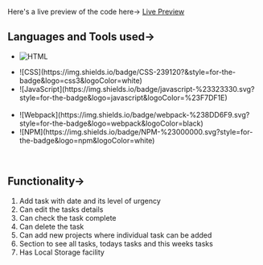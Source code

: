 Here's a live preview of the code here-> <a href="https://rohan-1-3.github.io/Digital-Planner/">Live Preview</a>

<h2>Languages and Tools used-></h2>
<ul>
<li>

![HTML](https://img.shields.io/badge/HTML-239120?style=for-the-badge&logo=html5&logoColor=white)

</li>
<li>![CSS](https://img.shields.io/badge/CSS-239120?&style=for-the-badge&logo=css3&logoColor=white)</li>
<li>![JavaScript](https://img.shields.io/badge/javascript-%23323330.svg?style=for-the-badge&logo=javascript&logoColor=%23F7DF1E)</li>
</br>
<li>![Webpack](https://img.shields.io/badge/webpack-%238DD6F9.svg?style=for-the-badge&logo=webpack&logoColor=black)</li>
<li>![NPM](https://img.shields.io/badge/NPM-%23000000.svg?style=for-the-badge&logo=npm&logoColor=white)</li>
</ul>
</br>


<h2>Functionality-></h2>
<ol>
<li>Add task with date and its level of urgency</li>
<li>Can edit the tasks details </li>
<li>Can check the task complete</li>
<li>Can delete the task</li>
<li>Can add new projects where individual task can be added</li>
<li>Section to see all tasks, todays tasks and this weeks tasks</li>
<li>Has Local Storage facility</li>
</ol>
